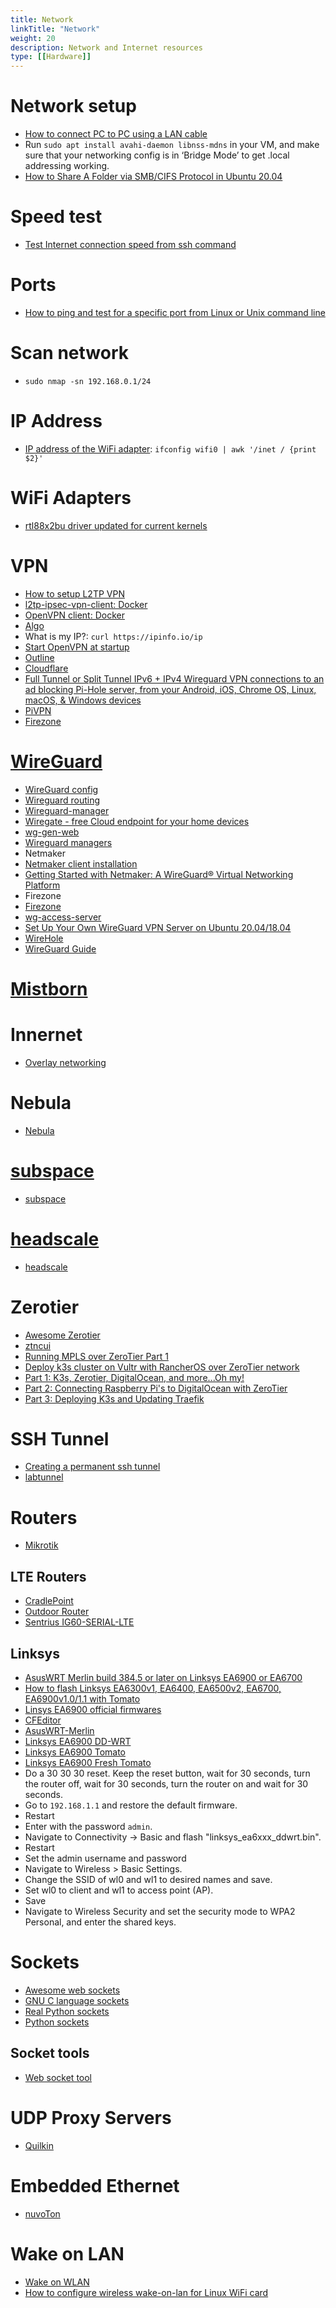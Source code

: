 ```yaml
---
title: Network
linkTitle: "Network"
weight: 20
description: Network and Internet resources
type: [[Hardware]]
---
```


# Network setup

* [How to connect PC to PC using a LAN cable](https://techwiser.com/how-to-connect-pc-to-pc-lan-cable/)
* Run `sudo apt install avahi-daemon libnss-mdns` in your VM, and make sure that your networking config is in ‘Bridge Mode’ to get .local addressing working.
* [How to Share A Folder via SMB/CIFS Protocol in Ubuntu 20.04](http://ubuntuhandbook.org/index.php/2020/07/share-folder-smb-ubuntu-20-04/)

# Speed test

* [Test Internet connection speed from ssh command](https://www.cyberciti.biz/faq/linux-unix-test-internet-connection-download-upload-speed/)

# Ports

* [How to ping and test for a specific port from Linux or Unix command line](https://www.cyberciti.biz/faq/ping-test-a-specific-port-of-machine-ip-address-using-linux-unix/)

# Scan network

* `sudo nmap -sn 192.168.0.1/24`

# IP Address

* [IP address of the WiFi adapter](https://unix.stackexchange.com/questions/58825/assigning-ip-address-to-environment-variable): `ifconfig wifi0 | awk '/inet / {print $2}'`

# WiFi Adapters

* [rtl88x2bu driver updated for current kernels](https://github.com/cilynx/rtl88x2bu)

# VPN

* [How to setup L2TP VPN](https://www.tecmint.com/setup-l2tp-ipsec-vpn-client-in-linux/)
* [l2tp-ipsec-vpn-client: Docker](https://github.com/ubergarm/l2tp-ipsec-vpn-client)
* [OpenVPN client: Docker](https://hub.docker.com/r/linuxserver/openvpn-as)
* [Algo](https://github.com/trailofbits/algo)
* What is my IP?: `curl https://ipinfo.io/ip`
* [Start OpenVPN at startup](https://www.ivpn.net/knowledgebase/linux/linux-autostart-openvpn-in-systemd-ubuntu/)
* [Outline](https://getoutline.org/)
* [Cloudflare](https://pkg.cloudflareclient.com/)
* [Full Tunnel or Split Tunnel IPv6 + IPv4 Wireguard VPN connections to an ad blocking Pi-Hole server, from your Android, iOS, Chrome OS, Linux, macOS, & Windows devices](https://github.com/rajannpatel/Pi-Hole-on-Google-Compute-Engine-Free-Tier-with-Full-Tunnel-and-Split-Tunnel-Wireguard-VPN-Configs)
* [PiVPN](https://pivpn.io/#install)
* [Firezone](https://www.firezone.dev/)

# [WireGuard](https://www.wireguard.com/)

* [WireGuard config](https://www.wireguardconfig.com/)
* [Wireguard routing](https://kaspars.net/blog/wireguard-routing)
* [Wireguard-manager](https://github.com/complexorganizations/wireguard-manager)
* [Wiregate - free Cloud endpoint for your home devices](https://mwitkow.me/posts/2020-04-07_wiregate/)
* [wg-gen-web](https://github.com/vx3r/wg-gen-web)
* [Wireguard managers](https://kaspars.net/blog/wireguard-managers)
* Netmaker
* [Netmaker client installation](https://docs.netmaker.org/client-installation.html)
* [Getting Started with Netmaker: A WireGuard® Virtual Networking Platform](https://itnext.io/getting-started-with-netmaker-a-wireguard-virtual-networking-platform-3d563fbd87f0)
* Firezone
* [Firezone](https://www.firez.one/)
* [wg-access-server](https://www.freie-netze.org/wg-access-server/deployment/2-docker-compose/)
* [Set Up Your Own WireGuard VPN Server on Ubuntu 20.04/18.04](https://www.linuxbabe.com/ubuntu/wireguard-vpn-server-ubuntu)
* [WireHole](https://github.com/IAmStoxe/wirehole)
* [WireGuard Guide](https://github.com/mikeroyal/WireGuard-Guide)
# [Mistborn](https://gitlab.com/cyber5k/mistborn)

# Innernet

* [Overlay networking](https://github.com/shitcorp/Overlay-Networking)

# Nebula

* [Nebula](https://github.com/slackhq/nebula)
# [subspace](https://github.com/subspacecloud/subspace)
* [subspace](https://github.com/subspacecloud/subspace)
# [headscale](https://github.com/juanfont/headscale)
* [headscale](https://github.com/juanfont/headscale)

# Zerotier

* [Awesome Zerotier](https://github.com/zerotier/awesome-zerotier)
* [ztncui](https://key-networks.com/ztncui/)
* [Running MPLS over ZeroTier Part 1](https://gotz.co/2019/02/17/mpls-over-zerotier-pt-1/)
* [Deploy k3s cluster on Vultr with RancherOS over ZeroTier network](https://gist.github.com/dwitzig/1c3f0a3ed215a5852a4dc40cc608e876)
* [Part 1: K3s, Zerotier, DigitalOcean, and more...Oh my!](https://www.danmanners.com/posts/k3s-digitalocean-zerotier-and-more/)
* [Part 2: Connecting Raspberry Pi's to DigitalOcean with ZeroTier](https://www.danmanners.com/posts/p2-k3s-digitalocean-zerotier-and-more/)
* [Part 3: Deploying K3s and Updating Traefik](https://www.danmanners.com/posts/p3-k3s-digitalocean-zerotier-and-more/)

# SSH Tunnel

* [Creating a permanent ssh tunnel](https://www.brandonchecketts.com/archives/creating-a-permanent-ssh-tunnel-between-linux-servers)
* [labtunnel](https://github.com/renxida/labtunnel)

# Routers

* [Mikrotik](https://mikrotik.com/)

## LTE Routers

* [CradlePoint](https://cradlepoint.com/)
* [Outdoor Router](https://www.outdoorrouter.com/product/usa-outdoor-cellular-4g-router-cat6-double-sim/?alg_currency=CAD)
* [Sentrius IG60-SERIAL-LTE](https://www.mouser.ca/ProductDetail/Laird-Connectivity/455-00084?qs=GedFDFLaBXFIV8qdttPR1A%3D%3D)

## Linksys

* [AsusWRT Merlin build 384.5 or later on Linksys EA6900 or EA6700](https://www.linksysinfo.org/index.php?threads/asuswrt-merlin-build-384-5-or-later-on-linksys-ea6900-or-ea6700.74209/)
* [How to flash Linksys EA6300v1, EA6400, EA6500v2, EA6700, EA6900v1.0/1.1 with Tomato](https://www.linksysinfo.org/index.php?threads/guide-flash-linksys-ea6300v1-ea6400-ea6500v2-ea6700-ea6900v1-0-1-1-with-tomato.73877/)
* [Linsys EA6900 official firmwares](https://sourceforge.net/projects/officiallinksysfirmware/files/ea6900/v1/)
* [CFEditor](https://cfeditor.feng.si/)
* [AsusWRT-Merlin](https://www.asuswrt-merlin.net/)
* [Linksys EA6900 DD-WRT](https://wiki.dd-wrt.com/wiki/index.php/Linksys_EA6900)
* [Linksys EA6900 Tomato](https://www.linksysinfo.org/index.php?threads/guide-flash-linksys-ea6300v1-ea6400-ea6500v2-ea6700-ea6900v1-0-1-1-with-tomato.73877/)
* [Linksys EA6900 Fresh Tomato](https://freshtomato.org/downloads/freshtomato-arm/Linksys-EA-CFE/)
* Do a 30 30 30 reset. Keep the reset button, wait for 30 seconds, turn the router off, wait for 30 seconds, turn the router on and wait for 30 seconds.
* Go to `192.168.1.1` and restore the default firmware.
* Restart
* Enter with the password `admin`.
* Navigate to Connectivity → Basic and flash "linksys_ea6xxx_ddwrt.bin".
* Restart
* Set the admin username and password
* Navigate to Wireless > Basic Settings.
* Change the SSID of wl0 and wl1 to desired names and save.
* Set wl0 to client and wl1 to access point (AP).
* Save
* Navigate to Wireless Security and set the security mode to WPA2 Personal, and enter the shared keys.

# Sockets

* [Awesome web sockets](https://github.com/facundofarias/awesome-websockets/blob/master/README.md)
* [GNU C language sockets](https://www.gnu.org/software/libc/manual/html_node/Sockets.html)
* [Real Python sockets](https://realpython.com/python-sockets/)
* [Python sockets](https://docs.python.org/3/howto/sockets.html)

## Socket tools

* [Web socket tool](https://plantain-00.github.io/ws-tool/)

# UDP Proxy Servers

* [Quilkin](https://github.com/googleforgames/quilkin)

# Embedded Ethernet

* [nuvoTon](https://direct.nuvoton.com/en/m487-ethernet-series/)

# Wake on LAN

* [Wake on WLAN](https://ubuntu.com/core/docs/networkmanager/snap-configuration/wake-on-wlan)
* [How to configure wireless wake-on-lan for Linux WiFi card](https://www.cyberciti.biz/faq/configure-wireless-wake-on-lan-for-linux-wifi-wowlan-card/)
